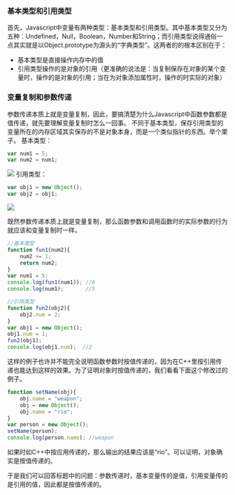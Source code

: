 ### 基本类型和引用类型
首先，Javascript中变量有两种类型：基本类型和引用类型。其中基本类型又分为五种：Undefined，Null，Boolean，Number和String；而引用类型说得通俗一点其实就是以Object.prototype为源头的“字典类型”。这两者的的根本区别在于：
- 基本类型是直接操作内存中的值
- 引用类型操作的是对象的引用（更准确的说法是：当复制保存在对象的某个变量时，操作的是对象的引用；当在为对象添加属性时，操作的时实际的对象）

### 变量复制和参数传递
参数传递本质上就是变量复制，因此，要搞清楚为什么Javascript中函数参数都是值传递，就先要理解变量复制时怎么一回事。
不同于基本类型，保存引用类型的变量所在的内存区域其实保存的不是对象本身，而是一个类似指针的东西。举个栗子。
基本类型：
```javascript
var num1 = 5;
var num2 = num1;
```
![](http://i1.piimg.com/567571/c768730653468a09.jpg)
引用类型：
```javascript
var obj1 = new Object();
var obj2 = obj1;
```
![](http://i4.buimg.com/567571/521680c98876e1ba.jpg)

既然参数传递本质上就是变量复制，那么函数参数和调用函数时的实际参数的行为就应该和变量复制时一样。
```javascript
//基本类型
function fun1(num2){
	num2 += 1;
	return num2;
}
var num1 = 5;
console.log(fun1(num1)); //6
console.log(num1);       //5

//引用类型
function fun2(obj2){
	obj2.num = 2;
}
var obj1 = new Object();
obj1.num = 1;
fun2(obj1);
console.log(obj1.num);  //2
```
这样的例子也许并不能完全说明函数参数时按值传递的，因为在C++里按引用传递也能达到这样的效果。为了证明对象时按值传递的，我们看看下面这个修改过的例子。
```javascript
function setName(obj){
	obj.name = "weapon";
	obj = new Object();
	obj.name = "rio";
}
var person = new Object();
setName(person);
console.log(person.name); //weapon
```
如果时如C++中按应用传递的，那么输出的结果应该是“rio”。可以证明，对象确实是按值传递的。

于是我们可以回答标题中的问题：参数传递时，基本变量传的是值，引用变量传的是引用的值，因此都是按值传递的。